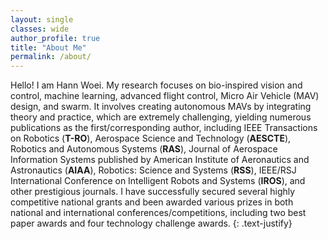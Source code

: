 ```yaml
---
layout: single
classes: wide
author_profile: true
title: "About Me"
permalink: /about/
---
```


Hello! I am Hann Woei. My research focuses on bio-inspired vision and control, machine learning, advanced flight control, Micro Air Vehicle (MAV) design, and swarm. It involves creating autonomous MAVs by integrating theory and practice, which are extremely challenging, yielding numerous publications as the first/corresponding author, including IEEE Transactions on Robotics (<b>T-RO</b>), Aerospace Science and Technology (<b>AESCTE</b>), Robotics and Autonomous Systems (<b>RAS</b>), Journal of Aerospace Information Systems published by American Institute of Aeronautics and Astronautics (<b>AIAA</b>), Robotics: Science and Systems (<b>RSS</b>), IEEE/RSJ International Conference on Intelligent Robots and Systems (<b>IROS</b>), and other prestigious journals. I have successfully secured several highly competitive national grants and been awarded various prizes in both national and international conferences/competitions, including two best paper awards and four technology challenge awards.
{: .text-justify}
